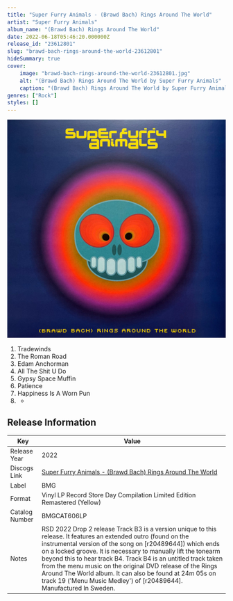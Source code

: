```yaml
---
title: "Super Furry Animals - (Brawd Bach) Rings Around The World"
artist: "Super Furry Animals"
album_name: "(Brawd Bach) Rings Around The World"
date: 2022-06-18T05:46:20.000000Z
release_id: "23612801"
slug: "brawd-bach-rings-around-the-world-23612801"
hideSummary: true
cover:
    image: "brawd-bach-rings-around-the-world-23612801.jpg"
    alt: "(Brawd Bach) Rings Around The World by Super Furry Animals"
    caption: "(Brawd Bach) Rings Around The World by Super Furry Animals"
genres: ["Rock"]
styles: []
---
```


![(Brawd Bach) Rings Around The World by Super Furry Animals](brawd-bach-rings-around-the-world-23612801.jpg)

<!-- section break -->

1. Tradewinds
2. The Roman Road
3. Edam Anchorman
4. All The Shit U Do
5. Gypsy Space Muffin
6. Patience
7. Happiness Is A Worn Pun
8. -

<!-- section break -->





## Release Information
|  Key           | Value                                                |
| ---------------| ---------------------------------------------------- |
| Release Year   | 2022                                   |
| Discogs Link   | [Super Furry Animals - (Brawd Bach) Rings Around The World](https://www.discogs.com/release/23612801-Super-Furry-Animals-Brawd-Bach-Rings-Around-The-World) |
| Label          | BMG |
| Format         | Vinyl LP Record Store Day Compilation Limited Edition Remastered (Yellow) |
| Catalog Number | BMGCAT606LP |
| Notes | RSD 2022 Drop 2 release   Track B3 is a version unique to this release. It features an extended outro (found on the instrumental version of the song on [r20489644]) which ends on a locked groove. It is necessary to manually lift the tonearm beyond this to hear track B4. Track B4 is an untitled track taken from the menu music on the original DVD release of the Rings Around The World album. It can also be found at 24m 05s on track 19 ('Menu Music Medley') of [r20489644].  Manufactured In Sweden. |
